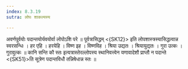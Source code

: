 ```yaml
---
index: 8.3.19
sutra: लोपः शाकल्यस्य

---
```

 अवर्णपूर्वयोः पदान्तयोर्यवयोर्वा लोपोऽशि परे ॥ पूर्वत्रासिद्धम् <{SK12}> इति लोपशास्त्रस्यासिद्धत्वान्न स्वरसन्धिः । हर एहि । हरयेहि । विष्ण इह । विष्णविह । श्रिया उद्यतः । श्रियायुद्यतः । गुरा उत्कः । गुरावुत्कः ॥ कानि सन्ति कौ स्तः इत्यत्रास्तेरल्लोपस्य स्थानिवत्त्वेन यणावादेशौ प्राप्तौ न पदान्ते <{SK51}>ति सूत्रेण पदान्तविधौ तन्निषेधान्न स्तः ॥
